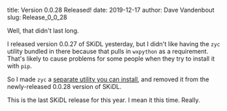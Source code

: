 title: Version 0.0.28 Released!
date: 2019-12-17
author: Dave Vandenbout
slug: Release_0_0_28

Well, that didn't last long.

I released version 0.0.27 of SKiDL yesterday, but I didn't like
having the `zyc` utility bundled in there because that pulls in `wxpython`
as a requirement.
That's likely to cause problems for some people when they try to install
it with `pip`.

So I made `zyc` a [separate utility you can install](https://pypi.org/project/zyc/), and removed it from
the newly-released 0.0.28 version of SKiDL.

This is the last SKiDL release for this year.
I mean it this time.
Really.
